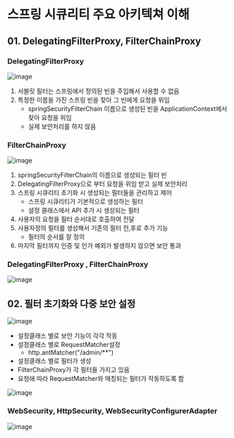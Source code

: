 # 스프링 시큐리티 주요 아키텍쳐 이해
## 01. DelegatingFilterProxy, FilterChainProxy
### DelegatingFilterProxy
![image](https://user-images.githubusercontent.com/40031858/166101574-0badab25-98c5-4e3a-a37b-8685a0d78a2c.png)
1. 서블릿 필터는 스프링에서 정의된 빈을 주입해서 사용할 수 없음
2. 특정한 이름을 가진 스프링 빈을 찾아 그 빈에게 요청을 위임
   - springSecurityFilterChain 이름으로 생성된 빈을 ApplicationContext에서 찾아 요청을 위임
   - 실제 보안처리를 하지 않음
### FilterChainProxy
![image](https://user-images.githubusercontent.com/40031858/166101601-e2b9f8e2-19a7-4f25-929b-a664d3870b29.png)

1. springSecurityFilterChain의 이름으로 생성되는 필터 빈
2. DelegatingFilterProxy으로 부터 요청을 위임 받고 실제 보안처리
3. 스프링 시큐리티 초기화 시 생성되는 필터들을 관리하고 제어
   - 스프링 시큐리티가 기본적으로 생성하는 필터
   - 설정 클래스에서 API 추가 시 생성되는 필터
4. 사용자의 요청을 필터 순서대로 호출하여 전달
5. 사용자정의 필터를 생성해서 기존의 필터 전,후로 추가 기능
   - 필터의 순서를 잘 정의
6. 마지막 필터까지 인증 및 인가 예외가 발생하지 않으면 보안 통과

### DelegatingFilterProxy , FilterChainProxy
![image](https://user-images.githubusercontent.com/40031858/166101680-f3903f13-d4ef-4e76-9c35-f495c14a2238.png)

## 02. 필터 초기화와 다중 보안 설정
![image](https://user-images.githubusercontent.com/40031858/166125599-2f66d229-b0c8-44aa-a171-c28ff8cbc980.png)

- 설정클래스 별로 보안 기능이 각각 작동
- 설정클래스 별로 RequestMatcher설정
  - http.antMatcher("/admin/**")
- 설정클래스 별로 필터가 생성
- FilterChainProxy가 각 필터들 가지고 있음
- 요청에 따라 RequestMatcher와 매칭되는 필터가 작동하도록 함

![image](https://user-images.githubusercontent.com/40031858/166125624-af3d6615-683d-4fb7-b2f1-d6bb52c299e4.png)

### WebSecurity, HttpSecurity, WebSecurityConfigurerAdapter
![image](https://user-images.githubusercontent.com/40031858/166125643-abe5f472-b68d-45f0-a3af-8c31d606608e.png)